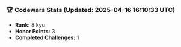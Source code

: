 ### 🏆 Codewars Stats (Updated: 2025-04-16 16:10:33 UTC)

- **Rank:** 8 kyu
- **Honor Points:** 3
- **Completed Challenges:** 1
